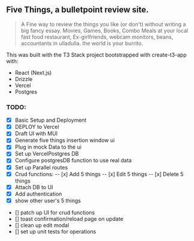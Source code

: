 ## Five Things, a bulletpoint review site.

>A Fine way to review the things you like (or don't) without writing a big fancy essay. Movies, Games, Books, Combo Meals at your local fast food restaurant, Ex-girlfriends, webcam monitors, beans, accountants in ulladulla. the world is your burrito.

This was built with the T3 Stack project bootstrapped with create-t3-app with: 

* React (Next.js)
* Drizzle
* Vercel
* Postgres

### TODO:

- [x] Basic Setup and Deployment
- [x] DEPLOY to Vercel
- [x] Draft UI with MUI
- [x] Generate five things insertion window ui
- [x] Plug in mock Data to the ui
- [x] Set up VercelPostgres  DB
- [x] Configure postgresDB function to use real data
- [x] Set up Parallel routes
- [x] Crud functions:
-- [x] Add 5 things
-- [x] Edit 5 things
-- [x] Delete 5 things
- [x] Attach DB to UI
- [x] Add authentication
- [x] show other user's 5 things

- [] patch up UI for crud functions
- [] toast confirmation/reload page on update
- [] clean up edit modal
- [] set up unit tests for operations
